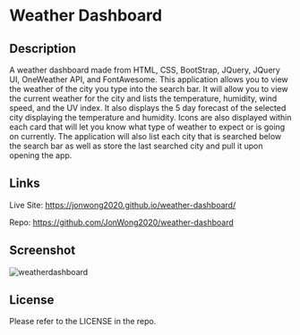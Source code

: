 # Weather Dashboard

## Description

A weather dashboard made from HTML, CSS, BootStrap, JQuery, JQuery UI, OneWeather API, and FontAwesome.  This application allows you to view the weather of the city you type into the search bar.  It will allow you to view the current weather for the city and lists the temperature, humidity, wind speed, and the UV index.  It also displays the 5 day forecast of the selected city displaying the temperature and humidity.  Icons are also displayed within each card that will let you know what type of weather to expect or is going on currently.  The application will also list each city that is searched below the search bar as well as store the last searched city and pull it upon opening the app.  

## Links

Live Site: https://jonwong2020.github.io/weather-dashboard/

Repo:  https://github.com/JonWong2020/weather-dashboard

## Screenshot

![weatherdashboard](https://user-images.githubusercontent.com/110364895/189038984-fa1d80c6-7b54-4774-ad4d-6e30d10c3065.gif)

## License

Please refer to the LICENSE in the repo.
